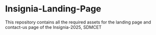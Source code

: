 # Insignia-Landing-Page
This repository contains all the required assets for the landing page and contact-us page of the Insignia-2025, SDMCET
